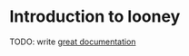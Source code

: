 # Introduction to looney

TODO: write [great documentation](http://jacobian.org/writing/what-to-write/)
